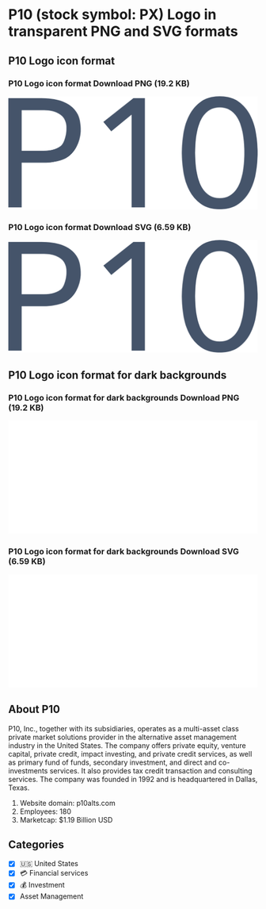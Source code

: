# P10 (stock symbol: PX) Logo in transparent PNG and SVG formats

## P10 Logo icon format

### P10 Logo icon format Download PNG (19.2 KB)

![P10 Logo icon format Download PNG (19.2 KB)](/img/orig/PX-74c77c8f.png)

### P10 Logo icon format Download SVG (6.59 KB)

![P10 Logo icon format Download SVG (6.59 KB)](/img/orig/PX-f4575068.svg)

## P10 Logo icon format for dark backgrounds

### P10 Logo icon format for dark backgrounds Download PNG (19.2 KB)

![P10 Logo icon format for dark backgrounds Download PNG (19.2 KB)](/img/orig/PX.D-ef45ffd6.png)

### P10 Logo icon format for dark backgrounds Download SVG (6.59 KB)

![P10 Logo icon format for dark backgrounds Download SVG (6.59 KB)](/img/orig/PX.D-0338e6a1.svg)

## About P10

P10, Inc., together with its subsidiaries, operates as a multi-asset class private market solutions provider in the alternative asset management industry in the United States. The company offers private equity, venture capital, private credit, impact investing, and private credit services, as well as primary fund of funds, secondary investment, and direct and co-investments services. It also provides tax credit transaction and consulting services. The company was founded in 1992 and is headquartered in Dallas, Texas.

1. Website domain: p10alts.com
2. Employees: 180
3. Marketcap: $1.19 Billion USD


## Categories
- [x] 🇺🇸 United States
- [x] 💳 Financial services
- [x] 💰 Investment
- [x] Asset Management
